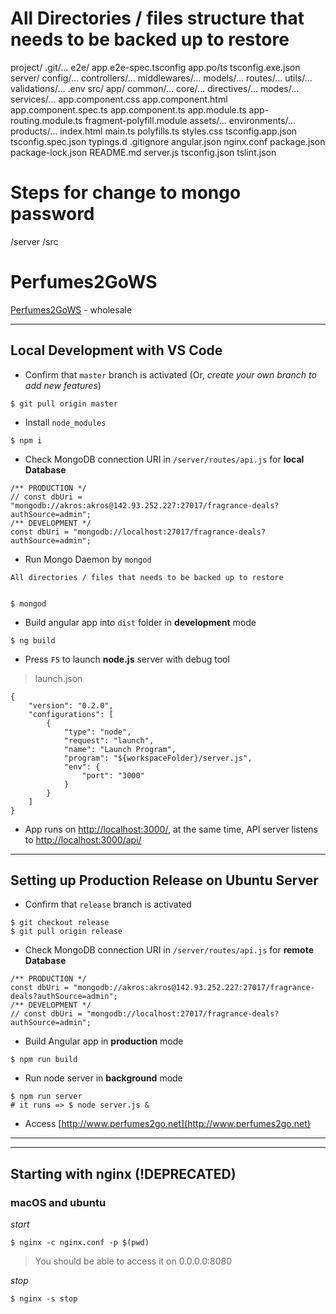 # All Directories / files structure that needs to be backed up to restore 
project/
	.git/...
	e2e/
		app.e2e-spec.tsconfig
		app.po/ts
		tsconfig.exe.json
	server/
		config/...
		controllers/...
		middlewares/...
		models/...
		routes/...
		utils/...
		validations/...
		.env
	src/
		app/
			common/...
			core/...
			directives/...
			modes/...
			services/...
			app.component.css
			app.component.html
			app.component.spec.ts
			app.component.ts
			app.module.ts
			app-routing.module.ts
			fragment-polyfill.module
		assets/...
		environments/...
		products/...
		index.html
		main.ts
		polyfills.ts
		styles.css
		tsconfig.app.json
		tsconfig.spec.json
		typings.d
	.gitignore
	angular.json
	nginx.conf
	package.json
	package-lock.json
	README.md
	server.js
	tsconfig.json
	tslint.json
	
# Steps for change to mongo password

	
	

/server
/src


# Perfumes2GoWS

[Perfumes2GoWS](http://www.perfumes2go.net) - wholesale

---

## Local Development with VS Code

- Confirm that `master` branch is activated (Or, *create your own branch to add new features*)
```
$ git pull origin master
```
- Install `node_modules`
```
$ npm i
```
- Check MongoDB connection URI in `/server/routes/api.js` for **local Database**
```
/** PRODUCTION */
// const dbUri = "mongodb://akros:akros@142.93.252.227:27017/fragrance-deals?authSource=admin";
/** DEVELOPMENT */
const dbUri = "mongodb://localhost:27017/fragrance-deals?authSource=admin";
```
- Run Mongo Daemon by `mongod`
```
All directories / files that needs to be backed up to restore 


$ mongod
```
- Build angular app into `dist` folder in **development** mode
```
$ ng build
```
- Press `F5` to launch **node.js** server with debug tool
> launch.json
```
{
    "version": "0.2.0",
    "configurations": [
        {
            "type": "node",
            "request": "launch",
            "name": "Launch Program",
            "program": "${workspaceFolder}/server.js",
            "env": {
                "port": "3000"
            }
        }
    ]
}
```
- App runs on [http://localhost:3000/](http://localhost:3000/), at the same time, API server listens to [http://localhost:3000/api/](http://localhost:3000/api/)

---

## Setting up Production Release on Ubuntu Server

- Confirm that `release` branch is activated
```
$ git checkout release
$ git pull origin release
```
- Check MongoDB connection URI in `/server/routes/api.js` for **remote Database**
```
/** PRODUCTION */
const dbUri = "mongodb://akros:akros@142.93.252.227:27017/fragrance-deals?authSource=admin";
/** DEVELOPMENT */
// const dbUri = "mongodb://localhost:27017/fragrance-deals?authSource=admin";
```
- Build Angular app in **production** mode
```
$ npm run build
```
- Run node server in **background** mode
```
$ npm run server
# it runs => $ node server.js &
```
- Access [http://www.perfumes2go.net](http://www.perfumes2go.net)

---
---

## Starting with nginx (!DEPRECATED)

### macOS and ubuntu

*start*
```
$ nginx -c nginx.conf -p $(pwd)
```
> You should be able to access it on 0.0.0.0:8080

*stop*
```
$ nginx -s stop
```
